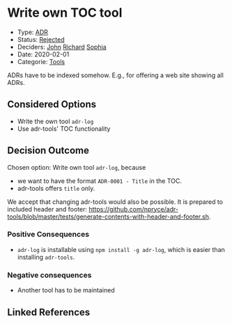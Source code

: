 # Write own TOC tool

* Type: [ADR](adr.md)
* Status: [Rejected](rejected.md)
* Deciders: [John](john.md) [Richard](richard.md) [Sophia](sophia.md)
* Date: 2020-02-01
* Categorie: [Tools](tools.md)

ADRs have to be indexed somehow. E.g., for offering a web site showing all ADRs.

## Considered Options

* Write the own tool `adr-log`
* Use adr-tools' TOC functionality

## Decision Outcome

Chosen option: Write own tool `adr-log`, because

* we want to have the format `ADR-0001 - Title` in the TOC.
* adr-tools offers `title` only.

We accept that changing adr-tools would also be possible.
It is prepared to included header and footer: <https://github.com/npryce/adr-tools/blob/master/tests/generate-contents-with-header-and-footer.sh>.

### Positive Consequences

* `adr-log` is installable using `npm install -g adr-log`, which is easier than installing `adr-tools`.

### Negative consequences

* Another tool has to be maintained


## Linked References

